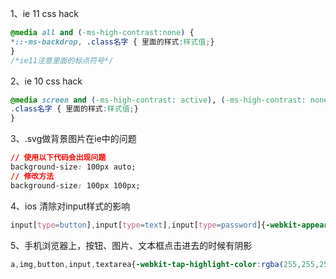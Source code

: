 1、ie 11 css hack
```css
@media all and (-ms-high-contrast:none) { 
*::-ms-backdrop, .class名字 { 里面的样式:样式值;} 
} 
/*ie11注意里面的标点符号*/ 
```
2、ie 10 css hack
```css
@media screen and (-ms-high-contrast: active), (-ms-high-contrast: none) { 
.class名字 { 里面的样式:样式值;} 
}
```
3、.svg做背景图片在ie中的问题
```css
// 使用以下代码会出现问题
background-size: 100px auto;
// 修改方法
background-size: 100px 100px;
```

4、ios 清除对input样式的影响
```css
input[type=button],input[type=text],input[type=password]{-webkit-appearance:none;outline:none}
```

5、手机浏览器上，按钮、图片、文本框点击进去的时候有阴影
```css
a,img,button,input,textarea{-webkit-tap-highlight-color:rgba(255,255,255,0);}

```
